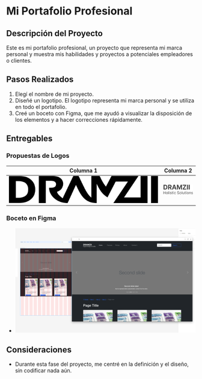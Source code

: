 # Mi Portafolio Profesional

## Descripción del Proyecto

Este es mi portafolio profesional, un proyecto que representa mi marca personal y muestra mis habilidades y proyectos a potenciales empleadores o clientes.

## Pasos Realizados

1. Elegí el nombre de mi proyecto.
2. Diseñé un logotipo. El logotipo representa mi marca personal y se utiliza en todo el portafolio.
3. Creé un boceto con Figma, que me ayudó a visualizar la disposición de los elementos y a hacer correcciones rápidamente.

## Entregables

### Propuestas de Logos

|                     Columna 1                     |              Columna 2              |
| :-----------------------------------------------: | :---------------------------------: |
| ![alt text](img/logo%20dramzii%20[Converted].svg) | ![alt text](img/DRAMZII%20Logo.png) |

### Boceto en Figma

- ![alt text](img/2024-02-03%2003_46_29-Clipboard.png)

## Consideraciones

- Durante esta fase del proyecto, me centré en la definición y el diseño, sin codificar nada aún.
